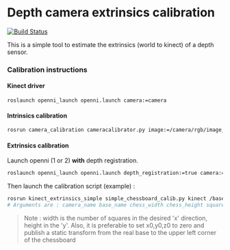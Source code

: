Depth camera extrinsics calibration
=====
[![Build Status](https://travis-ci.org/kuka-isir/depth_cam_extrinsics_calib.svg?branch=master)](https://travis-ci.org/kuka-isir/depth_cam_extrinsics_calib)

This is a simple tool to estimate the extrinsics (world to kinect) of a depth sensor.
### Calibration instructions

#### Kinect driver

```
roslaunch openni_launch openni.launch camera:=camera
```

#### Intrinsics calibration

```bash
rosrun camera_calibration cameracalibrator.py image:=/camera/rgb/image_raw camera:=/camera/rgb --size 6x8 --square 0.067
```

#### Extrinsics calibration

Launch openni (1 or 2) **with** depth registration.

```bash
roslaunch openni_launch openni.launch depth_registration:=true camera:=kinect
```
Then launch the calibration script (example) : 
```bash
rosrun kinect_extrinsics_simple simple_chessboard_calib.py kinect /base_link 6 8 0.067 0 0 0
# Arguments are : camera_name base_name chess_width chess_height square_size x0 y0 z0
```
>Note : width is the number of squares in the desired 'x' direction, height in the 'y'.
>Also, it is preferable to set x0,y0,z0 to zero and publish a static transform from the real base to the upper left corner of the chessboard

